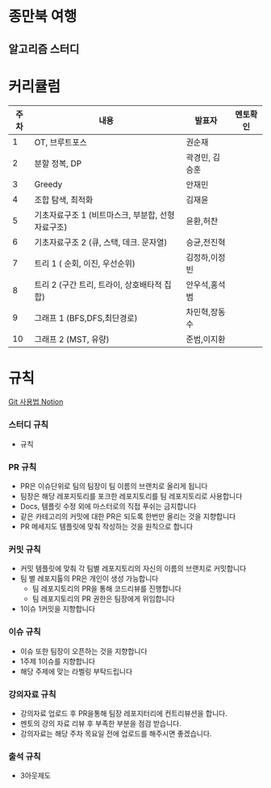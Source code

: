 # 종만북 여행

## **알고리즘 스터디**

# 커리큘럼

| 주차 | 내용 | 발표자 | 멘토확인 |
| --- | --- | --- | --- |
| 1 | OT, 브루트포스 | 권순재 |  |
| 2 | 분할 정복, DP | 곽경민, 김승훈 |  |
| 3 | Greedy | 안재민 |  |
| 4 | 조합 탐색, 최적화 | 김재윤 |  |
| 5 | 기초자료구조 1 (비트마스크, 부분합, 선형 자료구조) | 윤환,허찬 |  |
| 6 | 기초자료구조 2 (큐, 스택, 데크. 문자열) | 승균,전진혁 |  |
| 7 | 트리 1 ( 순회, 이진, 우선순위) | 김정하,이정빈 |  |
| 8 | 트리 2 (구간 트리, 트라이, 상호배타적 집합) | 안우석,홍석범 |  |
| 9 | 그래프 1 (BFS,DFS,최단경로) | 차민혁,장동수 |  |
| 10 | 그래프 2 (MST, 유량) | 준범,이지환 |  |

# 규칙
[Git 사용법 Notion](https://destiny-heaven-84d.notion.site/Git-Github-128c582a1d434cee9d81c3402bcdb408)
### **스터디 규칙**

- 규칙

### **PR 규칙**

- PR은 이슈단위로 팀의 팀장이 팀 이름의 브랜치로 올리게 됩니다
- 팀장은 해당 레포지토리를 포크한 레포지토리를 팀 레포지토리로 사용합니다
- Docs, 템플릿 수정 외에 마스터로의 직접 푸쉬는 금지합니다
- 같은 카테고리의 커밋에 대한 PR은 되도록 한번만 올리는 것을 지향합니다
- PR 메세지도 템플릿에 맞춰 작성하는 것을 원칙으로 합니다

### **커밋 규칙**

- 커밋 템플릿에 맞춰 각 팀별 레포지토리의 자신의 이름의 브랜치로 커밋합니다
- 팀 별 레포지톨의 PR은 개인이 생성 가능합니다
    - 팀 레포지토리의 PR을 통해 코드리뷰를 진행합니다
    - 팀 레포지토리의 PR 권한은 팀장에게 위임합니다
- 1이슈 1커밋을 지향합니다

### **이슈 규칙**

- 이슈 또한 팀장이 오픈하는 것을 지향합니다
- 1주제 1이슈를 지향합니다
- 해당 주제에 맞는 라벨링 부탁드립니다

### 강의자료 규칙

- 강의자료 업로드 후 PR을통해 팀장 레포지터리에 컨트리뷰션을 합니다.
- 멘토의 강의 자료 리뷰 후 부족한 부분을 점검 받습니다.
- 강의자료는 해당 주차 목요일 전에 업로드를 해주시면 좋겠습니다.

### 출석 규칙

- 3아웃제도
